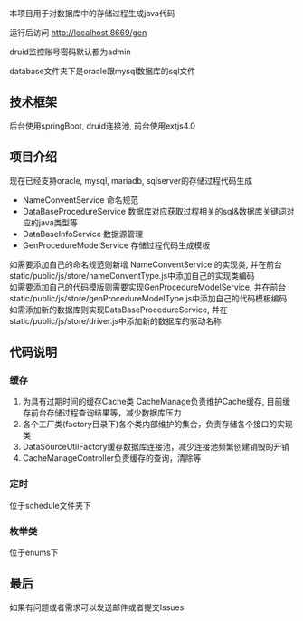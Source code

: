 本项目用于对数据库中的存储过程生成java代码

运行后访问 [http://localhost:8669/gen](http://localhost:8669/gen)

druid监控账号密码默认都为admin

database文件夹下是oracle跟mysql数据库的sql文件

## 技术框架

后台使用springBoot, druid连接池, 前台使用extjs4.0

## 项目介绍

现在已经支持oracle, mysql, mariadb, sqlserver的存储过程代码生成

* NameConventService 命名规范
* DataBaseProcedureService 数据库对应获取过程相关的sql&数据库关键词对应的java类型等
* DataBaseInfoService 数据源管理
* GenProcedureModelService 存储过程代码生成模板

如需要添加自己的命名规范则新增 NameConventService 的实现类, 并在前台static/public/js/store/nameConventType.js中添加自己的实现类编码  
如需要添加自己的代码模版则需要实现GenProcedureModelService, 并在前台static/public/js/store/genProcedureModelType.js中添加自己的代码模板编码  
如需添加新的数据库则实现DataBaseProcedureService, 并在static/public/js/store/driver.js中添加新的数据库的驱动名称

## 代码说明
### 缓存
1. 为具有过期时间的缓存Cache类 CacheManage负责维护Cache缓存, 目前缓存前台存储过程查询结果等，减少数据库压力
2. 各个工厂类(factory目录下)各个类内部维护的集合，负责存储各个接口的实现类
3. DataSourceUtilFactory缓存数据库连接池，减少连接池频繁创建销毁的开销
4. CacheManageController负责缓存的查询，清除等

### 定时
位于schedule文件夹下

### 枚举类
位于enums下

## 最后

如果有问题或者需求可以发送邮件或者提交Issues